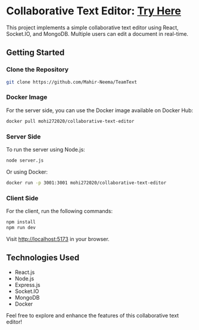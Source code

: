 # Collaborative Text Editor: [Try Here](https://teamtext.netlify.app/)

This project implements a simple collaborative text editor using React, Socket.IO, and MongoDB. Multiple users can edit a document in real-time.

## Getting Started

### Clone the Repository

```bash
git clone https://github.com/Mahir-Neema/TeamText
```

### Docker Image

For the server side, you can use the Docker image available on Docker Hub:

```bash
docker pull mohi272020/collaborative-text-editor
```

### Server Side

To run the server using Node.js:

```bash
node server.js
```

Or using Docker:

```bash
docker run -p 3001:3001 mohi272020/collaborative-text-editor
```

### Client Side

For the client, run the following commands:

```bash
npm install
npm run dev
```

Visit [http://localhost:5173](http://localhost:5173) in your browser.

## Technologies Used

- React.js
- Node.js
- Express.js
- Socket.IO
- MongoDB
- Docker
  
Feel free to explore and enhance the features of this collaborative text editor!
